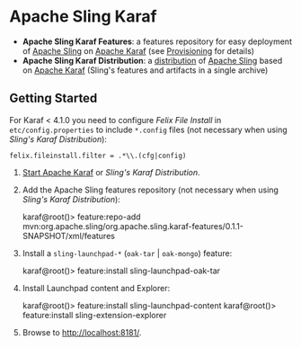 Apache Sling Karaf
==================

* **Apache Sling Karaf Features**: a features repository for easy deployment of [Apache Sling](https://sling.apache.org) on [Apache Karaf](https://karaf.apache.org) (see [Provisioning](https://karaf.apache.org/manual/latest/#_provisioning) for details)
* **Apache Sling Karaf Distribution**: a [distribution](https://karaf.apache.org/manual/latest/#_custom_distributions) of [Apache Sling](https://sling.apache.org) based on [Apache Karaf](https://karaf.apache.org) (Sling's features and artifacts in a single archive)


Getting Started
---------------

For Karaf < 4.1.0 you need to configure _Felix File Install_ in `etc/config.properties` to include `*.config` files (not necessary when using _Sling's Karaf Distribution_):

  `felix.fileinstall.filter = .*\\.(cfg|config)`

1) [Start Apache Karaf](https://karaf.apache.org/manual/latest/#_quick_start) or _Sling's Karaf Distribution_.

2) Add the Apache Sling features repository (not necessary when using _Sling's Karaf Distribution_):

    karaf@root()> feature:repo-add mvn:org.apache.sling/org.apache.sling.karaf-features/0.1.1-SNAPSHOT/xml/features

3) Install a `sling-launchpad-*` (`oak-tar` | `oak-mongo`) feature:

    karaf@root()> feature:install sling-launchpad-oak-tar

4) Install Launchpad content and Explorer:

    karaf@root()> feature:install sling-launchpad-content
    karaf@root()> feature:install sling-extension-explorer

5) Browse to [http://localhost:8181/](http://localhost:8181/⁠).
